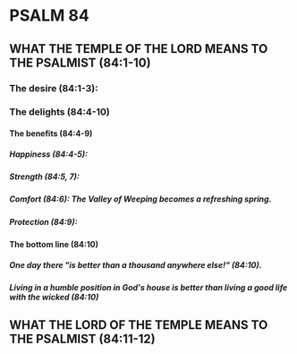 ---
---
# PSALM 84 
## WHAT THE TEMPLE OF THE LORD MEANS TO THE PSALMIST (84:1-10) 
###  The desire (84:1-3): 
###  The delights (84:4-10) 
####  The benefits (84:4-9) 
#####  Happiness (84:4-5): 
#####  Strength (84:5, 7): 
#####  Comfort (84:6): The Valley of Weeping becomes a refreshing spring. 
#####  Protection (84:9): 
####  The bottom line (84:10) 
#####  One day there \"is better than a thousand anywhere else!\" (84:10). 
#####  Living in a humble position in God\'s house is better than living a good life with the wicked (84:10) 
## WHAT THE LORD OF THE TEMPLE MEANS TO THE PSALMIST (84:11-12) 
